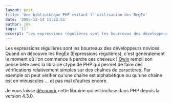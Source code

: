 ```yaml
---
layout: post
title: 'Une bibliothèque PHP évitant l''utilisation des RegEx'
date: '2005-12-14 11:22:51'
author: j0k
tags: '[]'
excerpt: "Les expressions régulières sont les bourreaux des développeurs novices. Quand on découvre les RegEx (Expressions régulières), c'est généralement le moment où l'on commence à perdre ces cheveux !     \n[Qwix](http://qwix.media-box.net/index.php/2005/12/14/130-SePasserDesExpressionsRegulieres) rempli son pense bête avec la librairie ctype de PHP qui permet      …"
---
```


Les expressions régulières sont les bourreaux des développeurs novices. Quand on découvre les RegEx (Expressions régulières), c'est généralement le moment où l'on commence à perdre ces cheveux !
[Qwix](http://qwix.media-box.net/index.php/2005/12/14/130-SePasserDesExpressionsRegulieres) rempli son pense bête avec la librairie ctype de PHP qui permet de faire des vérifications relativement simples sur des chaînes de caractères. Par exemple on peut vérifier qu'une chaîne est alphabétique ou qu'une chaîne est en minuscules ... et pas mal d'autres encore.

Je vous laisse [découvrir](http://fr.php.net/ctype) cette librairie qui est incluse dans PHP depuis la version 4.3.0.
